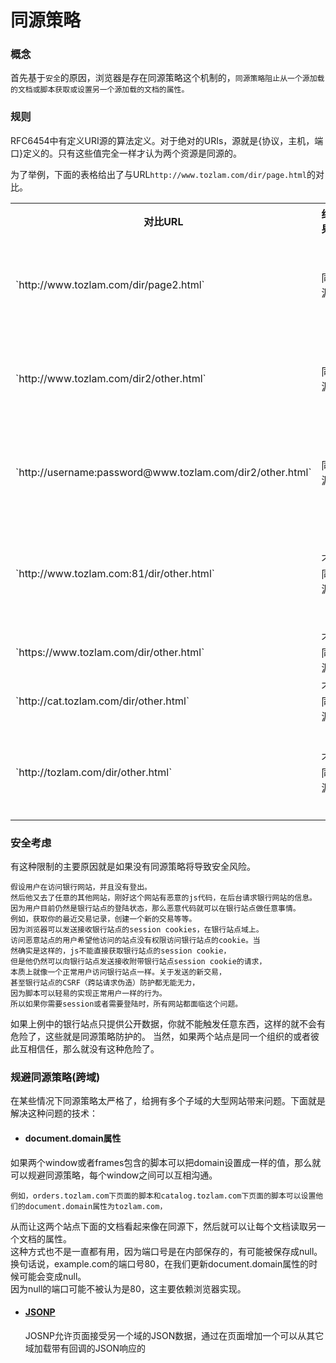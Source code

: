 # 同源策略

### 概念
首先基于`安全`的原因，浏览器是存在同源策略这个机制的，`同源策略阻止从一个源加载的文档或脚本获取或设置另一个源加载的文档的属性。`

### 规则
RFC6454中有定义URI源的算法定义。对于绝对的URIs，源就是{协议，主机，端口}定义的。只有这些值完全一样才认为两个资源是同源的。

为了举例，下面的表格给出了与URL`http://www.tozlam.com/dir/page.html`的对比。
<table>
<tr>
<th>对比URL</th>
<th>结果</th>
<th>结果</th>
</tr>
<tr>
<td>`http://www.tozlam.com/dir/page2.html`</td>
<td>同源</td>
<td>相同的协议，主机，端口</td>
</tr>
<tr>		
<td>`http://www.tozlam.com/dir2/other.html`</td>
<td>同源</td>
<td>相同的协议，主机，端口</td>
</tr>
<tr>		
<td>`http://username:password@www.tozlam.com/dir2/other.html`</td>
<td>同源</td>
<td>相同的协议，主机，端口</td>
</tr>
<tr>		
<td>`http://www.tozlam.com:81/dir/other.html`</td>
<td>不同源</td>
<td>相同的协议，主机，端口不同</td>
</tr>
<tr>		
<td>`https://www.tozlam.com/dir/other.html`</td>
<td>不同源</td>
<td>协议不同</td>
</tr>
<tr>		
<td>`http://cat.tozlam.com/dir/other.html`</td>
<td>不同源</td>
<td>不同主机</td>
</tr>
<tr>		
<td>`http://tozlam.com/dir/other.html`</td>
<td>不同源</td>
<td>不同主机(需要精确匹配)</td>
</tr>
</table>
		
### 安全考虑
有这种限制的主要原因就是如果没有同源策略将导致安全风险。

    假设用户在访问银行网站，并且没有登出。
    然后他又去了任意的其他网站，刚好这个网站有恶意的js代码，在后台请求银行网站的信息。
    因为用户目前仍然是银行站点的登陆状态，那么恶意代码就可以在银行站点做任意事情。
    例如，获取你的最近交易记录，创建一个新的交易等等。
    因为浏览器可以发送接收银行站点的session cookies，在银行站点域上。
    访问恶意站点的用户希望他访问的站点没有权限访问银行站点的cookie。当
    然确实是这样的，js不能直接获取银行站点的session cookie，
    但是他仍然可以向银行站点发送接收附带银行站点session cookie的请求，
    本质上就像一个正常用户访问银行站点一样。关于发送的新交易，
    甚至银行站点的CSRF（跨站请求伪造）防护都无能无力，
    因为脚本可以轻易的实现正常用户一样的行为。
    所以如果你需要session或者需要登陆时，所有网站都面临这个问题。
如果上例中的银行站点只提供公开数据，你就不能触发任意东西，这样的就不会有危险了，这些就是同源策略防护的。
当然，如果两个站点是同一个组织的或者彼此互相信任，那么就没有这种危险了。


### 规避同源策略(跨域)
在某些情况下同源策略太严格了，给拥有多个子域的大型网站带来问题。下面就是解决这种问题的技术：

+ #### document.domain属性
如果两个window或者frames包含的脚本可以把domain设置成一样的值，那么就可以规避同源策略，每个window之间可以互相沟通。
    
    例如，orders.tozlam.com下页面的脚本和catalog.tozlam.com下页面的脚本可以设置他们的document.domain属性为tozlam.com，
从而让这两个站点下面的文档看起来像在同源下，然后就可以让每个文档读取另一个文档的属性。<br>
这种方式也不是一直都有用，因为端口号是在内部保存的，有可能被保存成null。<br>
换句话说，example.com的端口号80，在我们更新document.domain属性的时候可能会变成null。<br>
因为null的端口可能不被认为是80，这主要依赖浏览器实现。<br>

+ #### [JSONP](../Js/JSONP.md)
     
  JOSNP允许页面接受另一个域的JSON数据，通过在页面增加一个可以从其它域加载带有回调的JSON响应的<script>标签。

+ #### 跨域资源共享
这种方式使用了一个新的Origin请求头和一个新的Access-Control-Allow-Origin响应头扩展了HTTP。<br>
允许服务端设置Access-Control-Allow-Origin头标识哪些站点可以请求文件，<br>
或者设置Access-Control-Allow-Origin头为"*"，允许任意站点访问文件。<br>

+ #### 跨文档通信
这种方式允许一个页面的脚本发送文本信息到另一个页面的脚本中，不管脚本是否跨域。<br>
在一个window对象上调用postMessage()会异步的触发window上的onmessage事件，然后触发定义好的事件处理方法。<br>
一个页面上的脚本仍然不能直接访问另外一个页面上的方法或者变量，但是他们可以安全的通过消息传递技术交流。<br>

+ #### WebSocket

现代浏览器允许脚本直连一个WebSocket地址而不管同源策略。<br>
然而，使用WebSocket URI的时候，在请求中插入Origin头就可以标识脚本请求的源。<br>
为了确保跨站安全，WebSocket服务器必须根据允许接受请求的白名单中的源列表比较头数据。<br>








